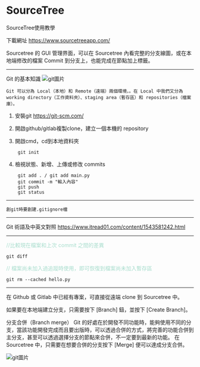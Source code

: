 # SourceTree
SourceTree使用教學

下載網址 https://www.sourcetreeapp.com/

Sourcetree 的 GUI 管理界面，可以在 Sourcetree 內看完整的分支線圖，或在本地端修改的檔案 Commit 到分支上，也能完成在節點加上標籤。

---
 Git 的基本知識
![git圖片](https://static.coderbridge.com/img/techbridge/images/kdchang/cs101/git-workflow.png)
```
Git 可以分為 Local（本地）和 Remote（遠端）兩個環境，。在 Local 中我們又分為 working directory（工作資料夾）、staging area（暫存區）和 repositories（檔案庫）。
```
1. 安裝git https://git-scm.com/
2. 開啟github/gitlab複製clone，建立一個本機的 repository
3. 開啟cmd，cd到本地資料夾
        
        git init
4. 檢視狀態、新增、上傳或修改 commits
        
        git add . / git add main.py
        git commit -m "輸入內容"
        git push
        git status
---
`創git時要創建.gitignore檔`

---
Git 術語及中英文對照
https://www.itread01.com/content/1543581242.html

---
<font color=#A8DDCD> //比較現在檔案和上次 commit 之間的差異</font>


`git diff`

<font color=#A8DDCD>// 檔案尚未加入過追蹤時使用，即可恢復到檔案尚未加入暫存區</font>

`git rm --cached hello.py`

---
在 Github 或 Gitlab 中已經有專案，可直接從遠端 clone 到 Sourcetree 中。

如果要在本地端建立分支，只需要按下 [Branch] 鈕，並按下 [Create Branch]。

分支合併（Branch merge）
Git 的好處在於開發不同功能時，能夠使用不同的分支，當該功能開發完成而且要出版時，可以透過合併的方式，將完善的功能合併到主分支，甚至可以透過選擇分支的節點來合併，不一定要到最新的功能。
在 Sourcetree 中，只需要在想要合併的分支按下 [Merge] 便可以達成分支合併。

![git圖片](https://miro.medium.com/max/1050/1*49hwcb_VGayJa9rWHbr2PQ.png)
